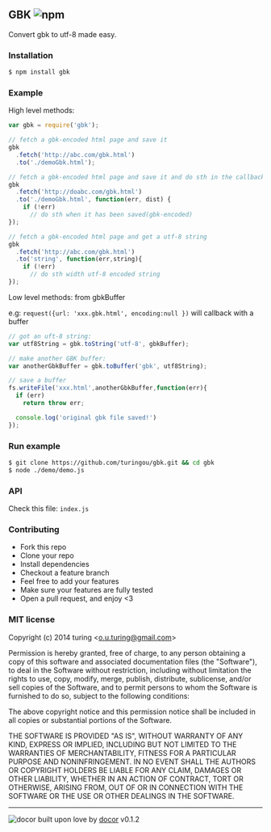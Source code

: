 ## GBK ![npm](https://badge.fury.io/js/gbk.png)

Convert gbk to utf-8 made easy.

### Installation

```bash
$ npm install gbk
```

### Example

High level methods: 

```javascript
var gbk = require('gbk');

// fetch a gbk-encoded html page and save it
gbk
  .fetch('http://abc.com/gbk.html')
  .to('./demoGbk.html');

// fetch a gbk-encoded html page and save it and do sth in the callback
gbk
  .fetch('http://doabc.com/gbk.html')
  .to('./demoGbk.html', function(err, dist) {
    if (!err) 
      // do sth when it has been saved(gbk-encoded)
});

// fetch a gbk-encoded html page and get a utf-8 string
gbk
  .fetch('http://abc.com/gbk.html')
  .to('string', function(err,string){
    if (!err) 
      // do sth width utf-8 encoded string
});
```
Low level methods: from gbkBuffer

e.g: `request({url: 'xxx.gbk.html', encoding:null })` will callback with a buffer

```javascript
// got an uft-8 string:
var utf8String = gbk.toString('utf-8', gbkBuffer);

// make another GBK buffer:
var anotherGbkBuffer = gbk.toBuffer('gbk', utf8String);

// save a buffer
fs.writeFile('xxx.html',anotherGbkBuffer,function(err){
  if (err) 
    return throw err;

  console.log('original gbk file saved!')
});
```
### Run example

```bash
$ git clone https://github.com/turingou/gbk.git && cd gbk
$ node ./demo/demo.js
```

### API
Check this file: `index.js`

### Contributing
- Fork this repo
- Clone your repo
- Install dependencies
- Checkout a feature branch
- Feel free to add your features
- Make sure your features are fully tested
- Open a pull request, and enjoy <3

### MIT license
Copyright (c) 2014 turing &lt;o.u.turing@gmail.com&gt;

Permission is hereby granted, free of charge, to any person obtaining a copy
of this software and associated documentation files (the &quot;Software&quot;), to deal
in the Software without restriction, including without limitation the rights
to use, copy, modify, merge, publish, distribute, sublicense, and/or sell
copies of the Software, and to permit persons to whom the Software is
furnished to do so, subject to the following conditions:

The above copyright notice and this permission notice shall be included in
all copies or substantial portions of the Software.

THE SOFTWARE IS PROVIDED &quot;AS IS&quot;, WITHOUT WARRANTY OF ANY KIND, EXPRESS OR
IMPLIED, INCLUDING BUT NOT LIMITED TO THE WARRANTIES OF MERCHANTABILITY,
FITNESS FOR A PARTICULAR PURPOSE AND NONINFRINGEMENT. IN NO EVENT SHALL THE
AUTHORS OR COPYRIGHT HOLDERS BE LIABLE FOR ANY CLAIM, DAMAGES OR OTHER
LIABILITY, WHETHER IN AN ACTION OF CONTRACT, TORT OR OTHERWISE, ARISING FROM,
OUT OF OR IN CONNECTION WITH THE SOFTWARE OR THE USE OR OTHER DEALINGS IN
THE SOFTWARE.

---
![docor](https://cdn1.iconfinder.com/data/icons/windows8_icons_iconpharm/26/doctor.png)
built upon love by [docor](https://github.com/turingou/docor.git) v0.1.2